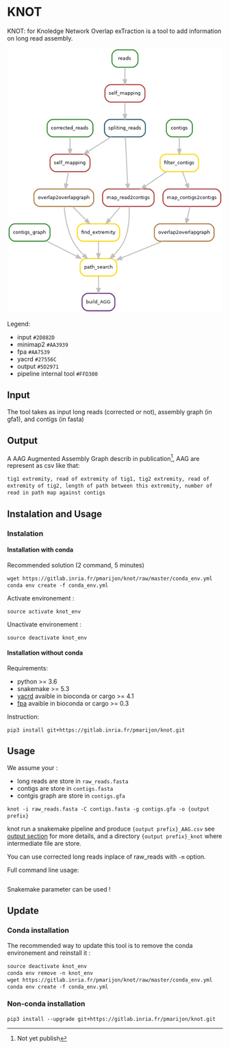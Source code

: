 # KNOT

KNOT: for Knoledge Network Overlap exTraction is a tool to add information on long read assembly.

![Globale pipeline](images/pipeline.png)

Legend: 
- input `#2D882D`
- minimap2 `#AA3939`
- fpa `#AA7539`
- yacrd `#27556C`
- output `#5D2971`
- pipeline internal tool `#FFD300`

## Input

The tool takes as input long reads (corrected or not), assembly graph (in gfa1), and contigs (in fasta)

## Output

A AAG Augmented Assembly Graph describ in publication[^link to publication], AAG are represent as csv like that:
```
tig1 extremity, read of extremity of tig1, tig2 extremity, read of extremity of tig2, length of path between this extremity, number of read in path map against contigs 
```

## Instalation and Usage

### Instalation

#### Installation with conda

Recommended solution (2 command, 5 minutes)

```
wget https://gitlab.inria.fr/pmarijon/knot/raw/master/conda_env.yml
conda env create -f conda_env.yml
```

Activate environement :
```
source activate knot_env
```

Unactivate environement :
```
source deactivate knot_env
```

#### Installation without conda

Requirements:

- python >= 3.6
- snakemake >= 5.3
- [yacrd](https://github.com/natir/yacrd) avaible in bioconda or cargo >= 4.1
- [fpa](https://github.com/natir/fpa) avaible in bioconda or cargo >= 0.3

Instruction:

```
pip3 install git+https://gitlab.inria.fr/pmarijon/knot.git 
```

## Usage

We assume your :
- long reads are store in `raw_reads.fasta`
- contigs are store in `contigs.fasta`
- contgis graph are store in `contigs.gfa`

```
knot -i raw_reads.fasta -C contigs.fasta -g contigs.gfa -o {output prefix}
```

knot run a snakemake pipeline and produce `{output prefix}_AAG.csv` see [output section](#output) for more details, and a directory `{output prefix}_knot` where intermediate file are store.

You can use corrected long reads inplace of raw_reads with `-m` option.

Full command line usage:
```

```

Snakemake parameter can be used !

## Update

### Conda installation

The recommended way to update this tool is to remove the conda environement and reinstall it :

```
source deactivate knot_env
conda env remove -n knot_env
wget https://gitlab.inria.fr/pmarijon/knot/raw/master/conda_env.yml
conda env create -f conda_env.yml
```

### Non-conda installation

```
pip3 install --upgrade git+https://gitlab.inria.fr/pmarijon/knot.git
```

[^link to publication]: Not yet publish 
